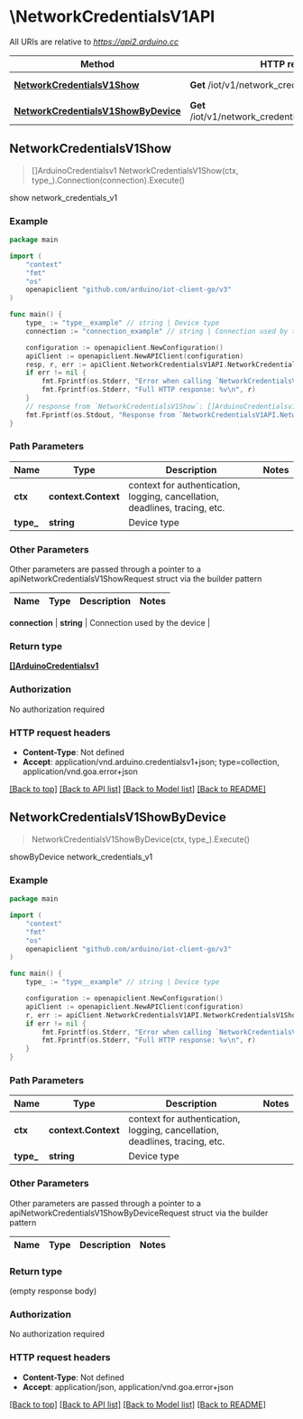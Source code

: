 # \NetworkCredentialsV1API

All URIs are relative to *https://api2.arduino.cc*

Method | HTTP request | Description
------------- | ------------- | -------------
[**NetworkCredentialsV1Show**](NetworkCredentialsV1API.md#NetworkCredentialsV1Show) | **Get** /iot/v1/network_credentials/{type} | show network_credentials_v1
[**NetworkCredentialsV1ShowByDevice**](NetworkCredentialsV1API.md#NetworkCredentialsV1ShowByDevice) | **Get** /iot/v1/network_credentials/{type}/connections | showByDevice network_credentials_v1



## NetworkCredentialsV1Show

> []ArduinoCredentialsv1 NetworkCredentialsV1Show(ctx, type_).Connection(connection).Execute()

show network_credentials_v1



### Example

```go
package main

import (
	"context"
	"fmt"
	"os"
	openapiclient "github.com/arduino/iot-client-go/v3"
)

func main() {
	type_ := "type__example" // string | Device type
	connection := "connection_example" // string | Connection used by the device (optional)

	configuration := openapiclient.NewConfiguration()
	apiClient := openapiclient.NewAPIClient(configuration)
	resp, r, err := apiClient.NetworkCredentialsV1API.NetworkCredentialsV1Show(context.Background(), type_).Connection(connection).Execute()
	if err != nil {
		fmt.Fprintf(os.Stderr, "Error when calling `NetworkCredentialsV1API.NetworkCredentialsV1Show``: %v\n", err)
		fmt.Fprintf(os.Stderr, "Full HTTP response: %v\n", r)
	}
	// response from `NetworkCredentialsV1Show`: []ArduinoCredentialsv1
	fmt.Fprintf(os.Stdout, "Response from `NetworkCredentialsV1API.NetworkCredentialsV1Show`: %v\n", resp)
}
```

### Path Parameters


Name | Type | Description  | Notes
------------- | ------------- | ------------- | -------------
**ctx** | **context.Context** | context for authentication, logging, cancellation, deadlines, tracing, etc.
**type_** | **string** | Device type | 

### Other Parameters

Other parameters are passed through a pointer to a apiNetworkCredentialsV1ShowRequest struct via the builder pattern


Name | Type | Description  | Notes
------------- | ------------- | ------------- | -------------

 **connection** | **string** | Connection used by the device | 

### Return type

[**[]ArduinoCredentialsv1**](ArduinoCredentialsv1.md)

### Authorization

No authorization required

### HTTP request headers

- **Content-Type**: Not defined
- **Accept**: application/vnd.arduino.credentialsv1+json; type=collection, application/vnd.goa.error+json

[[Back to top]](#) [[Back to API list]](../README.md#documentation-for-api-endpoints)
[[Back to Model list]](../README.md#documentation-for-models)
[[Back to README]](../README.md)


## NetworkCredentialsV1ShowByDevice

> NetworkCredentialsV1ShowByDevice(ctx, type_).Execute()

showByDevice network_credentials_v1



### Example

```go
package main

import (
	"context"
	"fmt"
	"os"
	openapiclient "github.com/arduino/iot-client-go/v3"
)

func main() {
	type_ := "type__example" // string | Device type

	configuration := openapiclient.NewConfiguration()
	apiClient := openapiclient.NewAPIClient(configuration)
	r, err := apiClient.NetworkCredentialsV1API.NetworkCredentialsV1ShowByDevice(context.Background(), type_).Execute()
	if err != nil {
		fmt.Fprintf(os.Stderr, "Error when calling `NetworkCredentialsV1API.NetworkCredentialsV1ShowByDevice``: %v\n", err)
		fmt.Fprintf(os.Stderr, "Full HTTP response: %v\n", r)
	}
}
```

### Path Parameters


Name | Type | Description  | Notes
------------- | ------------- | ------------- | -------------
**ctx** | **context.Context** | context for authentication, logging, cancellation, deadlines, tracing, etc.
**type_** | **string** | Device type | 

### Other Parameters

Other parameters are passed through a pointer to a apiNetworkCredentialsV1ShowByDeviceRequest struct via the builder pattern


Name | Type | Description  | Notes
------------- | ------------- | ------------- | -------------


### Return type

 (empty response body)

### Authorization

No authorization required

### HTTP request headers

- **Content-Type**: Not defined
- **Accept**: application/json, application/vnd.goa.error+json

[[Back to top]](#) [[Back to API list]](../README.md#documentation-for-api-endpoints)
[[Back to Model list]](../README.md#documentation-for-models)
[[Back to README]](../README.md)

